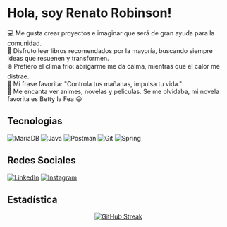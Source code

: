 # Hola, soy Renato Robinson!
💻 Me gusta crear proyectos e imaginar que será de gran ayuda para la comunidad.</br>
📖 Disfruto leer libros recomendados por la mayoría, buscando siempre ideas que resuenen y transformen. </br>
❄️ Prefiero el clima frío: abrigarme me da calma, mientras que el calor me distrae. </br>
💌 Mi frase favorita: "Controla tus mañanas, impulsa tu vida."</br>
🎥 Me encanta ver animes, novelas y peliculas. Se me olvidaba, mi novela favorita es Betty la Fea 😃</br>



## Tecnologias


  
![MariaDB](https://img.shields.io/badge/MariaDB-003545?style=for-the-badge&logo=mariadb&logoColor=white)
![Java](https://img.shields.io/badge/java-%23ED8B00.svg?style=for-the-badge&logo=openjdk&logoColor=white)
![Postman](https://img.shields.io/badge/Postman-FF6C37?style=for-the-badge&logo=postman&logoColor=white)
![Git](https://img.shields.io/badge/git-%23F05033.svg?style=for-the-badge&logo=git&logoColor=white)
![Spring](https://img.shields.io/badge/spring-%236DB33F.svg?style=for-the-badge&logo=spring&logoColor=white)

## Redes Sociales
  
[![LinkedIn](https://img.shields.io/badge/linkedin-%230077B5.svg?style=for-the-badge&logo=linkedin&logoColor=white)](https://www.linkedin.com/in/jhosep-renato-pantoja-robinson-429598251/)
[![Instagram](https://img.shields.io/badge/Instagram-%23E4405F.svg?style=for-the-badge&logo=Instagram&logoColor=white)](https://www.instagram.com/renato_robinsonn/)


## Estadística
<div align="center">
  
[![GitHub Streak](https://streak-stats.demolab.com?user=RobinsonInnova&theme=dark&locale=es&date_format=j%20M%5B%20Y%5D)](https://git.io/streak-stats)

</div>
